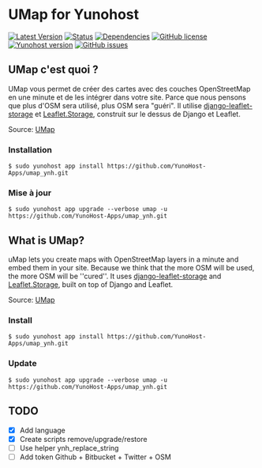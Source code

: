 # UMap for Yunohost

[![Latest Version](https://img.shields.io/badge/version-_--_-green.svg?style=flat)](https://github.com/YunoHost-Apps/umap_ynh/releases)
[![Status](https://img.shields.io/badge/status-testing-yellow.svg?style=flat)](https://github.com/YunoHost-Apps/umap_ynh/milestones)
[![Dependencies](https://img.shields.io/badge/dependencies-includes-lightgrey.svg?style=flat)](https://github.com/YunoHost-Apps/umap_ynh#dependencies)
[![GitHub license](https://img.shields.io/badge/license-GPLv3-blue.svg?style=flat)](https://raw.githubusercontent.com/YunoHost-Apps/umap_ynh/master/LICENSE)
[![Yunohost version](https://img.shields.io/badge/yunohost-2.5.6_tested-orange.svg?style=flat)](https://github.com/YunoHost/yunohost)
[![GitHub issues](https://img.shields.io/github/issues/YunoHost-Apps/umap_ynh.svg?style=flat)](https://github.com/YunoHost-Apps/umap_ynh/issues)

## UMap c'est quoi ?

UMap vous permet de créer des cartes avec des couches OpenStreetMap en une minute et de les intégrer dans votre site. Parce que nous pensons que plus d'OSM sera utilisé, plus OSM sera "guéri". Il utilise [django-leaflet-storage](https://github.com/umap-project/django-leaflet-storage) et [Leaflet.Storage](https://github.com/umap-project/Leaflet.Storage), construit sur le dessus de Django et Leaflet.

Source: [UMap](http://wiki.openstreetmap.org/wiki/UMap)

### Installation

`$ sudo yunohost app install https://github.com/YunoHost-Apps/umap_ynh.git`

### Mise à jour

`$ sudo yunohost app upgrade --verbose umap -u https://github.com/YunoHost-Apps/umap_ynh.git`

## What is UMap?

uMap lets you create maps with OpenStreetMap layers in a minute and embed them in your site. Because we think that the more OSM will be used, the more OSM will be ''cured''. It uses [django-leaflet-storage](https://github.com/umap-project/django-leaflet-storage) and [Leaflet.Storage](https://github.com/umap-project/Leaflet.Storage), built on top of Django and Leaflet.

Source: [UMap](http://wiki.openstreetmap.org/wiki/UMap)

### Install

`$ sudo yunohost app install https://github.com/YunoHost-Apps/umap_ynh.git`

### Update

`$ sudo yunohost app upgrade --verbose umap -u https://github.com/YunoHost-Apps/umap_ynh.git`

## TODO

- [x] Add language
- [x] Create scripts remove/upgrade/restore
- [ ] Use helper ynh_replace_string
- [ ] Add token Github + Bitbucket + Twitter + OSM